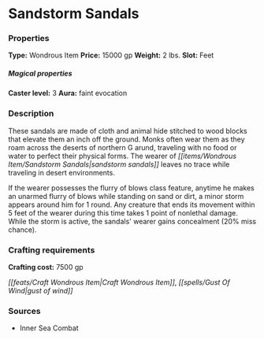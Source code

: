 ﻿---
Title: "Sandstorm Sandals"
Type: "Wondrous Item"
Price: "15000 gp"
Weight: "2 lbs."
Slot: "Feet"
Caster level: "3"
Aura: "faint evocation"
Description: |
  "These sandals are made of cloth and animal hide stitched to wood blocks that elevate them an inch off the ground. Monks often wear them as they roam across the deserts of northern G arund, traveling with no food or water to perfect their physical forms. The wearer of _sandstorm sandals_ leaves no trace while traveling in desert environments.
  If the wearer possesses the flurry of blows class feature, anytime he makes an unarmed flurry of blows while standing on sand or dirt, a minor storm appears around him for 1 round. Any creature that ends its movement within 5 feet of the wearer during this time takes 1 point of nonlethal damage. While the storm is active, the sandals' wearer gains concealment (20% miss chance)."
Crafting cost: "7500 gp"
Sources: "['Inner Sea Combat']"
---

# Sandstorm Sandals

### Properties

**Type:** Wondrous Item **Price:** 15000 gp **Weight:** 2 lbs. **Slot:** Feet

##### Magical properties

**Caster level:** 3 **Aura:** faint evocation

### Description

These sandals are made of cloth and animal hide stitched to wood blocks that elevate them an inch off the ground. Monks often wear them as they roam across the deserts of northern G arund, traveling with no food or water to perfect their physical forms. The wearer of _[[items/Wondrous Item/Sandstorm Sandals|sandstorm sandals]]_ leaves no trace while traveling in desert environments.

If the wearer possesses the flurry of blows class feature, anytime he makes an unarmed flurry of blows while standing on sand or dirt, a minor storm appears around him for 1 round. Any creature that ends its movement within 5 feet of the wearer during this time takes 1 point of nonlethal damage. While the storm is active, the sandals' wearer gains concealment (20% miss chance).

### Crafting requirements

**Crafting cost:** 7500 gp

_[[feats/Craft Wondrous Item|Craft Wondrous Item]]_, _[[spells/Gust Of Wind|gust of wind]]_

### Sources

* Inner Sea Combat